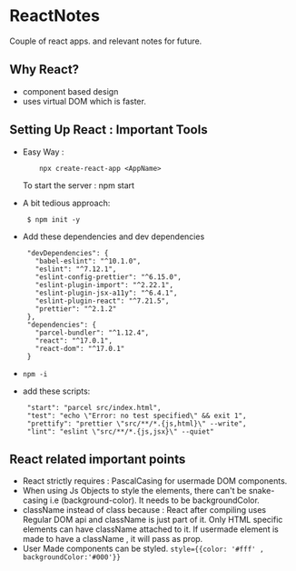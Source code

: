 # ReactNotes
Couple of react apps. and relevant notes for future.

## Why React?
  * component based design
  * uses virtual DOM which is faster.
  
## Setting Up React  : Important Tools

* Easy Way :
      
          npx create-react-app <AppName>        
  To start the server : npm start
 
 
 
 * A bit tedious approach:
 
        $ npm init -y 
       
 * Add these dependencies and dev dependencies 
    
        "devDependencies": {
          "babel-eslint": "^10.1.0",
          "eslint": "^7.12.1",
          "eslint-config-prettier": "^6.15.0",
          "eslint-plugin-import": "^2.22.1",
          "eslint-plugin-jsx-a11y": "^6.4.1",
          "eslint-plugin-react": "^7.21.5",
          "prettier": "^2.1.2"
        },
        "dependencies": {
          "parcel-bundler": "^1.12.4",
          "react": "^17.0.1",
          "react-dom": "^17.0.1"
        }
 * ```npm -i ```
 
 * add these scripts:
  
        "start": "parcel src/index.html",
        "test": "echo \"Error: no test specified\" && exit 1",
        "prettify": "prettier \"src/**/*.{js,html}\" --write",
        "lint": "eslint \"src/**/*.{js,jsx}\" --quiet"
        
  
 
          
## React related important points

* React strictly requires : PascalCasing for usermade DOM components.
* When using Js Objects to style the elements, there can't be snake-casing i.e (background-color). It needs to be backgroundColor.
* className instead of class because : React after compiling uses Regular DOM api and className is just part of it. Only HTML specific elements can have className attached to it. If usermade element is made to have a className , it will pass as prop.
* User Made components can be styled. ```style={{color: '#fff' , backgroundColor:'#000'}}```

